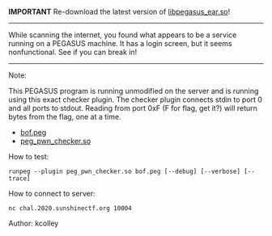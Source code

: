 **IMPORTANT** Re-download the latest version of [libpegasus_ear.so](https://chal.2020.sunshinectf.org/f678155e6d04f694/libpegasus_ear.so)!

-----

While scanning the internet, you found what appears to be a service running on
a PEGASUS machine. It has a login screen, but it seems nonfunctional. See if
you can break in!

-----

Note:

This PEGASUS program is running unmodified on the server and is running using
this exact checker plugin. The checker plugin connects stdin to port 0 and all
ports to stdout. Reading from port 0xF (F for flag, get it?) will return bytes
from the flag, one at a time.

* [bof.peg](https://chal.2020.sunshinectf.org/91ff9eda4bc59829/bof.peg)
* [peg_pwn_checker.so](https://chal.2020.sunshinectf.org/91ff9eda4bc59829/peg_pwn_checker.so)

How to test:

`runpeg --plugin peg_pwn_checker.so bof.peg [--debug] [--verbose] [--trace]`

How to connect to server:

`nc chal.2020.sunshinectf.org 10004`

Author: kcolley
